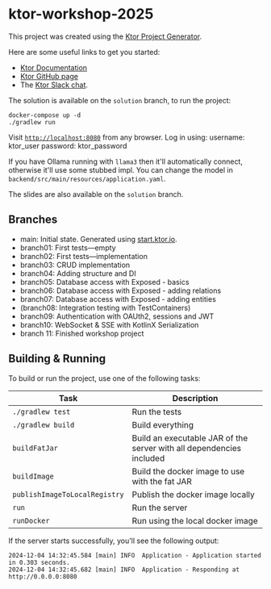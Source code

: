 # ktor-workshop-2025

This project was created using the [Ktor Project Generator](https://start.ktor.io).

Here are some useful links to get you started:

- [Ktor Documentation](https://ktor.io/docs/home.html)
- [Ktor GitHub page](https://github.com/ktorio/ktor)
- The [Ktor Slack chat](https://slack-chats.kotlinlang.org/c/ktor).

The solution is available on the `solution` branch, to run the project:
```shell
docker-compose up -d
./gradlew run
```

Visit [`http://localhost:8080`](http://localhost:8080) from any browser. Log in using:
username: ktor_user
password: ktor_password

If you have Ollama running with `llama3` then it'll automatically connect, otherwise it'll use some stubbed impl.
You can change the model in `backend/src/main/resources/application.yaml`.

The slides are also available on the `solution` branch.

## Branches

- main: Initial state. Generated using [start.ktor.io](https://start.ktor.io/settings?name=kotlinconf&website=jetbrains.org&artifact=org.jetbrains.kotlinconf&kotlinVersion=2.1.10&ktorVersion=3.1.2&buildSystem=GRADLE_KTS&buildSystemArgs.version_catalog=true&engine=NETTY&configurationIn=YAML&addSampleCode=true&plugins=routing).
- branch01: First tests—empty
- branch02: First tests—implementation
- branch03: CRUD implementation
- branch04: Adding structure and DI
- branch05: Database access with Exposed - basics
- branch06: Database access with Exposed - adding relations
- branch07: Database access with Exposed - adding entities
- (branch08: Integration testing with TestContainers)
- branch09: Authentication with OAUth2, sessions and JWT
- branch10: WebSocket & SSE with KotlinX Serialization
- branch 11: Finished workshop project

## Building & Running

To build or run the project, use one of the following tasks:

| Task                          | Description                                                          |
| -------------------------------|---------------------------------------------------------------------- |
| `./gradlew test`              | Run the tests                                                        |
| `./gradlew build`             | Build everything                                                     |
| `buildFatJar`                 | Build an executable JAR of the server with all dependencies included |
| `buildImage`                  | Build the docker image to use with the fat JAR                       |
| `publishImageToLocalRegistry` | Publish the docker image locally                                     |
| `run`                         | Run the server                                                       |
| `runDocker`                   | Run using the local docker image                                     |

If the server starts successfully, you'll see the following output:

```
2024-12-04 14:32:45.584 [main] INFO  Application - Application started in 0.303 seconds.
2024-12-04 14:32:45.682 [main] INFO  Application - Responding at http://0.0.0.0:8080
```
